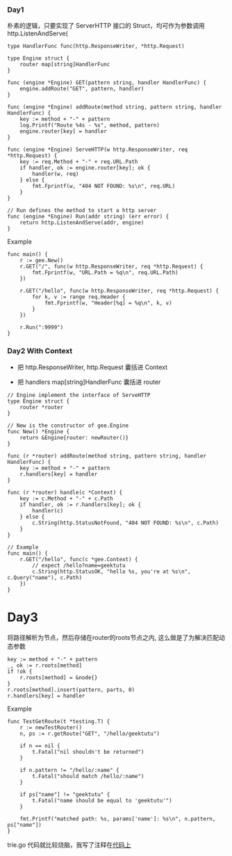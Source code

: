 
### Day1

朴素的逻辑，只要实现了 ServerHTTP 接口的 Struct，均可作为参数调用 http.ListenAndServe(

```
type HandlerFunc func(http.ResponseWriter, *http.Request)

type Engine struct {
	router map[string]HandlerFunc
}

func (engine *Engine) GET(pattern string, handler HandlerFunc) {
	engine.addRoute("GET", pattern, handler)
}

func (engine *Engine) addRoute(method string, pattern string, handler HandlerFunc) {
	key := method + "-" + pattern
	log.Printf("Route %4s - %s", method, pattern)
	engine.router[key] = handler
}

func (engine *Engine) ServeHTTP(w http.ResponseWriter, req *http.Request) {
	key := req.Method + "-" + req.URL.Path
	if handler, ok := engine.router[key]; ok {
		handler(w, req)
	} else {
		fmt.Fprintf(w, "404 NOT FOUND: %s\n", req.URL)
	}
}

// Run defines the method to start a http server
func (engine *Engine) Run(addr string) (err error) {
	return http.ListenAndServe(addr, engine)
}
```

Example
```
func main() {
	r := gee.New()
	r.GET("/", func(w http.ResponseWriter, req *http.Request) {
		fmt.Fprintf(w, "URL.Path = %q\n", req.URL.Path)
	})

	r.GET("/hello", func(w http.ResponseWriter, req *http.Request) {
		for k, v := range req.Header {
			fmt.Fprintf(w, "Header[%q] = %q\n", k, v)
		}
	})

	r.Run(":9999")
}
```

### Day2 With Context

* 把 http.ResponseWriter, http.Request 囊括进 Context

* 把 handlers map[string]HandlerFunc 囊括进 router

```
// Engine implement the interface of ServeHTTP
type Engine struct {
	router *router
}

// New is the constructor of gee.Engine
func New() *Engine {
	return &Engine{router: newRouter()}
}

func (r *router) addRoute(method string, pattern string, handler HandlerFunc) {
	key := method + "-" + pattern
	r.handlers[key] = handler
}

func (r *router) handle(c *Context) {
	key := c.Method + "-" + c.Path
	if handler, ok := r.handlers[key]; ok {
		handler(c)
	} else {
		c.String(http.StatusNotFound, "404 NOT FOUND: %s\n", c.Path)
	}
}

// Example
func main() {
	r.GET("/hello", func(c *gee.Context) {
		// expect /hello?name=geektutu
		c.String(http.StatusOK, "hello %s, you're at %s\n", c.Query("name"), c.Path)
	})
}
```

# Day3
将路径解析为节点，然后存储在router的roots节点之内, 这么做是了为解决匹配动态参数

```
key := method + "-" + pattern
_, ok := r.roots[method]
if !ok {
    r.roots[method] = &node{}
}
r.roots[method].insert(pattern, parts, 0)
r.handlers[key] = handler
```

Example

```
func TestGetRoute(t *testing.T) {
	r := newTestRouter()
	n, ps := r.getRoute("GET", "/hello/geektutu")

	if n == nil {
		t.Fatal("nil shouldn't be returned")
	}

	if n.pattern != "/hello/:name" {
		t.Fatal("should match /hello/:name")
	}

	if ps["name"] != "geektutu" {
		t.Fatal("name should be equal to 'geektutu'")
	}

	fmt.Printf("matched path: %s, params['name']: %s\n", n.pattern, ps["name"])
}
```

trie.go 代码就比较烧脑，我写了注释在[代码上](https://github.com/zheng-ji/source-note/blob/main/gee-web/day3-router/gee/trie.go)
